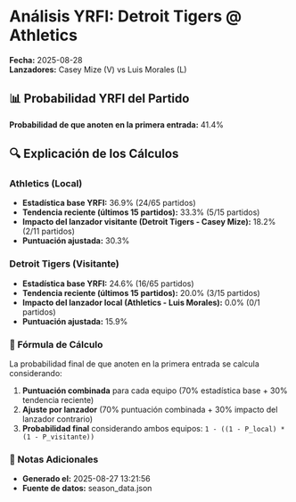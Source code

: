 # Análisis YRFI: Detroit Tigers @ Athletics

**Fecha:** 2025-08-28  
**Lanzadores:** Casey Mize (V) vs Luis Morales (L)

## 📊 Probabilidad YRFI del Partido

**Probabilidad de que anoten en la primera entrada:** 41.4%

## 🔍 Explicación de los Cálculos

### Athletics (Local)
- **Estadística base YRFI:** 36.9% (24/65 partidos)
- **Tendencia reciente (últimos 15 partidos):** 33.3% (5/15 partidos)
- **Impacto del lanzador visitante (Detroit Tigers - Casey Mize):** 18.2% (2/11 partidos)
- **Puntuación ajustada:** 30.3%

### Detroit Tigers (Visitante)
- **Estadística base YRFI:** 24.6% (16/65 partidos)
- **Tendencia reciente (últimos 15 partidos):** 20.0% (3/15 partidos)
- **Impacto del lanzador local (Athletics - Luis Morales):** 0.0% (0/1 partidos)
- **Puntuación ajustada:** 15.9%

### 📝 Fórmula de Cálculo

La probabilidad final de que anoten en la primera entrada se calcula considerando:
1. **Puntuación combinada** para cada equipo (70% estadística base + 30% tendencia reciente)
2. **Ajuste por lanzador** (70% puntuación combinada + 30% impacto del lanzador contrario)
3. **Probabilidad final** considerando ambos equipos: `1 - ((1 - P_local) * (1 - P_visitante))`

### 📌 Notas Adicionales

- **Generado el:** 2025-08-27 13:21:56
- **Fuente de datos:** season_data.json
